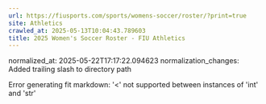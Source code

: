 ```yaml
---
url: https://fiusports.com/sports/womens-soccer/roster/?print=true
site: Athletics
crawled_at: 2025-05-13T10:04:43.789603
title: 2025 Women's Soccer Roster - FIU Athletics
---
```

normalized_at: 2025-05-22T17:17:22.094623
normalization_changes: Added trailing slash to directory path

Error generating fit markdown: '<' not supported between instances of 'int' and 'str'